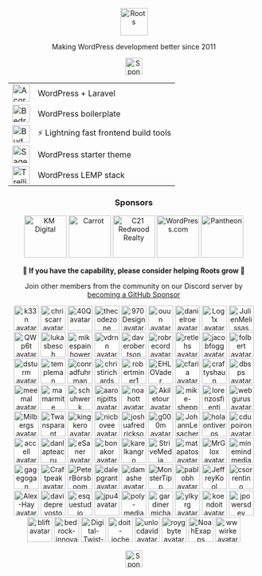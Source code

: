 <p align="center">
  <a href="https://roots.io/">
    <img alt="Roots" src="https://cdn.roots.io/app/uploads/logo-roots.svg" height="55">
  </a>
</p>
<p align="center">Making WordPress development better since 2011</p>


<p align="center"><a href="https://github.com/sponsors/roots"><img height="34" src="https://img.shields.io/badge/sponsor%20roots-525ddc?logo=github&logoColor=ffffff&message=test" alt="Sponsor Roots"></a></p>

<div align="center">
<table>
  <tr>
    <td><a href="https://roots.io/acorn/"><img src="https://cdn.roots.io/app/uploads/logo-acorn.svg" height="35" alt="Acorn"></a></td>
    <td>WordPress + Laravel</td>
  </tr>
  <tr>
    <td><a href="https://roots.io/bedrock/"><img src="https://cdn.roots.io/app/uploads/logo-bedrock.svg" height="35" alt="Bedrock"></a></td>
    <td>WordPress boilerplate</td>
  </tr>
  <tr>
    <td><a href="https://bud.js.org/"><img src="https://cdn.roots.io/app/uploads/logo-bud.svg" height="35" alt="Bud"></a></td>
    <td>⚡️ Lightning fast frontend build tools</td>
  </tr>
  <tr>
    <td><a href="https://roots.io/sage/"><img src="https://cdn.roots.io/app/uploads/logo-sage.svg" height="35" alt="Sage"></a></td>
    <td>WordPress starter theme</td>
  </tr>
  <tr>
    <td><a href="https://roots.io/trellis/"><img src="https://cdn.roots.io/app/uploads/logo-trellis.svg" height="35" alt="Trellis"></a></td>
    <td>WordPress LEMP stack</td>
  </tr>
</table>
</div>

<div align="center">
  
### Sponsors

<a href="https://k-m.com/"><img src="https://cdn.roots.io/app/uploads/km-digital.svg" alt="KM Digital" height="85"></a> <a href="https://carrot.com/"><img src="https://cdn.roots.io/app/uploads/carrot.svg" alt="Carrot" height="85"></a> <a href="https://www.c21redwood.com/"><img src="https://cdn.roots.io/app/uploads/c21redwood.svg" alt="C21 Redwood Realty" height="85"></a> <a href="https://wordpress.com/"><img src="https://cdn.roots.io/app/uploads/wordpress.svg" alt="WordPress.com" height="85"></a> <a href="https://pantheon.io/"><img src="https://cdn.roots.io/app/uploads/pantheon.svg" alt="Pantheon" height="85"></a>

</div>

<div align="center">
  
<b>💜 If you have the capability, please consider helping Roots grow 🌱</b>
  
Join other members from the community on our Discord server by [becoming a GitHub Sponsor](https://github.com/sponsors/roots)
  
</div>

<div align="center">

<!-- replace-sponsors-start -->
<a title="k33n" href="https://github.com/k33n"><img src="https://avatars.githubusercontent.com/u/2707955?u=ff652a389e3d2a54ef4df8ab20691127357cf9cf&v=4" width="50" alt="k33n avatar"></a> <a title="chriscarr" href="https://github.com/chriscarr"><img src="https://avatars.githubusercontent.com/u/753310?u=b96daeabd33f0a9b4b8aef75bde81f60790ee6c1&v=4" width="50" alt="chriscarr avatar"></a> <a title="40Q" href="https://github.com/40Q"><img src="https://avatars.githubusercontent.com/u/14115862?v=4" width="50" alt="40Q avatar"></a> <a title="thecodezone" href="https://github.com/thecodezone"><img src="https://avatars.githubusercontent.com/u/58779692?v=4" width="50" alt="thecodezone avatar"></a> <a title="970Design" href="https://github.com/970Design"><img src="https://avatars.githubusercontent.com/u/52669841?u=60410c92528752c797317c20aae575637c6ad14e&v=4" width="50" alt="970Design avatar"></a> <a title="ouun" href="https://github.com/ouun"><img src="https://avatars.githubusercontent.com/u/32090713?u=ab9f2988c778a8218d7b1a9c61284b1377163d15&v=4" width="50" alt="ouun avatar"></a> <a title="danielroe" href="https://github.com/danielroe"><img src="https://avatars.githubusercontent.com/u/28706372?u=4a401a8a0f03e301ab349d6ecf5d4df0225f0cc5&v=4" width="50" alt="danielroe avatar"></a> <a title="Log1x" href="https://github.com/Log1x"><img src="https://avatars.githubusercontent.com/u/5745907?u=9d529ceb464d5f533512c3d7e39620cf6954b398&v=4" width="50" alt="Log1x avatar"></a> <a title="JulienMelissas" href="https://github.com/JulienMelissas"><img src="https://avatars.githubusercontent.com/u/2278221?u=8b062eaf143934a7a7869d862136fd158dca1837&v=4" width="50" alt="JulienMelissas avatar"></a> <a title="QWp6t" href="https://github.com/QWp6t"><img src="https://avatars.githubusercontent.com/u/2104321?u=1cb455698261d5a8fa13459696990383e85b09c2&v=4" width="50" alt="QWp6t avatar"></a> <a title="lukasbesch" href="https://github.com/lukasbesch"><img src="https://avatars.githubusercontent.com/u/241689?u=c4e21420d92e3c940f932efe0916a822ec1d9ff0&v=4" width="50" alt="lukasbesch avatar"></a> <a title="mikespainhower" href="https://github.com/mikespainhower"><img src="https://avatars.githubusercontent.com/u/1013494?v=4" width="50" alt="mikespainhower avatar"></a> <a title="vdrnn" href="https://github.com/vdrnn"><img src="https://avatars.githubusercontent.com/u/58754?u=1ddec10a7e05a511efd10c887d1e6f00d4d66e79&v=4" width="50" alt="vdrnn avatar"></a> <a title="daverobertson" href="https://github.com/daverobertson"><img src="https://avatars.githubusercontent.com/u/28947?v=4" width="50" alt="daverobertson avatar"></a> <a title="robrecord" href="https://github.com/robrecord"><img src="https://avatars.githubusercontent.com/u/38916?v=4" width="50" alt="robrecord avatar"></a> <a title="retlehs" href="https://github.com/retlehs"><img src="https://avatars.githubusercontent.com/u/115911?u=001e84f854d25b9ce2c35e55f86fee8e79c8f353&v=4" width="50" alt="retlehs avatar"></a> <a title="jacobfogg" href="https://github.com/jacobfogg"><img src="https://avatars.githubusercontent.com/u/146870?v=4" width="50" alt="jacobfogg avatar"></a> <a title="folbert" href="https://github.com/folbert"><img src="https://avatars.githubusercontent.com/u/214164?u=f5d0986494d48e5c2bb664853d6e6e7e956e5f45&v=4" width="50" alt="folbert avatar"></a> <a title="dsturm" href="https://github.com/dsturm"><img src="https://avatars.githubusercontent.com/u/384815?u=8075456bcc6fec6af2a95efa868e2fee6781d668&v=4" width="50" alt="dsturm avatar"></a> <a title="templeman" href="https://github.com/templeman"><img src="https://avatars.githubusercontent.com/u/427403?u=4a39a3e927c3963e395b1a0f024addc685cc23bf&v=4" width="50" alt="templeman avatar"></a> <a title="conradfuhrman" href="https://github.com/conradfuhrman"><img src="https://avatars.githubusercontent.com/u/455824?u=c55afa5f9556af50a4d5949f97f75815bd476df0&v=4" width="50" alt="conradfuhrman avatar"></a> <a title="christirichards" href="https://github.com/christirichards"><img src="https://avatars.githubusercontent.com/u/486206?u=0b2765bccc063de2d52d4f6c5ca4d86b302aa0b7&v=4" width="50" alt="christirichards avatar"></a> <a title="robertminer1" href="https://github.com/robertminer1"><img src="https://avatars.githubusercontent.com/u/556476?v=4" width="50" alt="robertminer1 avatar"></a> <a title="EHLOVader" href="https://github.com/EHLOVader"><img src="https://avatars.githubusercontent.com/u/701725?v=4" width="50" alt="EHLOVader avatar"></a> <a title="cfaria" href="https://github.com/cfaria"><img src="https://avatars.githubusercontent.com/u/756658?u=c82fb37360cdfc7ffcff07b48b139f4123252b1c&v=4" width="50" alt="cfaria avatar"></a> <a title="craftyshaun" href="https://github.com/craftyshaun"><img src="https://avatars.githubusercontent.com/u/774763?v=4" width="50" alt="craftyshaun avatar"></a> <a title="dbsps" href="https://github.com/dbsps"><img src="https://avatars.githubusercontent.com/u/780283?u=2f61d6ed8eb0e3cf8b3aedf1069b694cdc63c6b9&v=4" width="50" alt="dbsps avatar"></a> <a title="meemal" href="https://github.com/meemal"><img src="https://avatars.githubusercontent.com/u/800212?u=80d3ae4dafb886bc392230c2a75474aff8d3ad9e&v=4" width="50" alt="meemal avatar"></a> <a title="mamarmite" href="https://github.com/mamarmite"><img src="https://avatars.githubusercontent.com/u/820776?v=4" width="50" alt="mamarmite avatar"></a> <a title="schuhwerk" href="https://github.com/schuhwerk"><img src="https://avatars.githubusercontent.com/u/865652?u=c29d7619773d9f40fe77e9a02b0a0f73a6cb1026&v=4" width="50" alt="schuhwerk avatar"></a> <a title="aaronjpitts" href="https://github.com/aaronjpitts"><img src="https://avatars.githubusercontent.com/u/1204631?u=5a1d9dc15704f72320bb57200598671e018506e5&v=4" width="50" alt="aaronjpitts avatar"></a> <a title="noahott" href="https://github.com/noahott"><img src="https://avatars.githubusercontent.com/u/1277799?u=a576ace762b18b877d0ed467d53f5e7003c0605e&v=4" width="50" alt="noahott avatar"></a> <a title="Akiletour" href="https://github.com/Akiletour"><img src="https://avatars.githubusercontent.com/u/1524422?u=a3834b0e4b1f09edad09fb5a814cafcf1b4ffc72&v=4" width="50" alt="Akiletour avatar"></a> <a title="mike-sheppard" href="https://github.com/mike-sheppard"><img src="https://avatars.githubusercontent.com/u/1690006?u=ca11d14980fd6a1c2c0062d401f49ed09f2e479a&v=4" width="50" alt="mike-sheppard avatar"></a> <a title="lorenzosfienti" href="https://github.com/lorenzosfienti"><img src="https://avatars.githubusercontent.com/u/1837880?u=8260443265ef750a3145fdb92f0b2b88f8be3e48&v=4" width="50" alt="lorenzosfienti avatar"></a> <a title="webgurus" href="https://github.com/webgurus"><img src="https://avatars.githubusercontent.com/u/1938503?u=05d64fb972715d627fdb83cc4c90f6d1e2236330&v=4" width="50" alt="webgurus avatar"></a> <a title="Milbergs" href="https://github.com/Milbergs"><img src="https://avatars.githubusercontent.com/u/2249362?u=4cf89eb71772bb4445e8c75f3fbe2770e7fce947&v=4" width="50" alt="Milbergs avatar"></a> <a title="Twansparant" href="https://github.com/Twansparant"><img src="https://avatars.githubusercontent.com/u/2317592?v=4" width="50" alt="Twansparant avatar"></a> <a title="kingkero" href="https://github.com/kingkero"><img src="https://avatars.githubusercontent.com/u/2728418?u=79a2d3afa7c13d2b997ec609c62a7040ba62ab93&v=4" width="50" alt="kingkero avatar"></a> <a title="nicbovee" href="https://github.com/nicbovee"><img src="https://avatars.githubusercontent.com/u/3361752?u=8a713055a6ff14ce139b3294281d928e1e79ab74&v=4" width="50" alt="nicbovee avatar"></a> <a title="joshuafredrickson" href="https://github.com/joshuafredrickson"><img src="https://avatars.githubusercontent.com/u/3533660?u=b167957b50242d1da853eab2de4a3d61d4c2036d&v=4" width="50" alt="joshuafredrickson avatar"></a> <a title="g000m" href="https://github.com/g000m"><img src="https://avatars.githubusercontent.com/u/3900581?v=4" width="50" alt="g000m avatar"></a> <a title="JohannLesacher" href="https://github.com/JohannLesacher"><img src="https://avatars.githubusercontent.com/u/4215098?v=4" width="50" alt="JohannLesacher avatar"></a> <a title="holaontiveros" href="https://github.com/holaontiveros"><img src="https://avatars.githubusercontent.com/u/4388505?u=742d289c9a9ee43f89a74fcb4a225b03868c58cb&v=4" width="50" alt="holaontiveros avatar"></a> <a title="cdupoiron" href="https://github.com/cdupoiron"><img src="https://avatars.githubusercontent.com/u/4683624?u=aee65f4f7e7e500dd01f2fc2388c6bec8a9d22b3&v=4" width="50" alt="cdupoiron avatar"></a> <a title="accell" href="https://github.com/accell"><img src="https://avatars.githubusercontent.com/u/5078828?v=4" width="50" alt="accell avatar"></a> <a title="danlapteacru" href="https://github.com/danlapteacru"><img src="https://avatars.githubusercontent.com/u/6186169?v=4" width="50" alt="danlapteacru avatar"></a> <a title="eSaner" href="https://github.com/eSaner"><img src="https://avatars.githubusercontent.com/u/6232891?v=4" width="50" alt="eSaner avatar"></a> <a title="bonakor" href="https://github.com/bonakor"><img src="https://avatars.githubusercontent.com/u/6813789?u=a808beeb9f338c47da9c1b955f1578673bfef660&v=4" width="50" alt="bonakor avatar"></a> <a title="karelkangro" href="https://github.com/karelkangro"><img src="https://avatars.githubusercontent.com/u/6916288?u=f9da19889f0e37957dc291702d1ddef939da7eb8&v=4" width="50" alt="karelkangro avatar"></a> <a title="StriveMedia" href="https://github.com/StriveMedia"><img src="https://avatars.githubusercontent.com/u/7242259?v=4" width="50" alt="StriveMedia avatar"></a> <a title="matapatos" href="https://github.com/matapatos"><img src="https://avatars.githubusercontent.com/u/7942653?u=2f8f0a790dedcfc23cb53319d77ab26302618cca&v=4" width="50" alt="matapatos avatar"></a> <a title="MrGlox" href="https://github.com/MrGlox"><img src="https://avatars.githubusercontent.com/u/8365856?u=6cccb43f1cea53c4a037f5a4e56575b3892fb6de&v=4" width="50" alt="MrGlox avatar"></a> <a title="minemindmedia" href="https://github.com/minemindmedia"><img src="https://avatars.githubusercontent.com/u/8854361?u=32c9347622db2f93b12871e66be75535385b4424&v=4" width="50" alt="minemindmedia avatar"></a> <a title="gagegogan" href="https://github.com/gagegogan"><img src="https://avatars.githubusercontent.com/u/10763068?u=e2f8a85f988171e45445438adad649f1db721dd1&v=4" width="50" alt="gagegogan avatar"></a> <a title="Craftpeak" href="https://github.com/Craftpeak"><img src="https://avatars.githubusercontent.com/u/12038419?v=4" width="50" alt="Craftpeak avatar"></a> <a title="PeterBorsboom" href="https://github.com/PeterBorsboom"><img src="https://avatars.githubusercontent.com/u/12435785?u=ee9064cda468b9aa18ae626a9d221b9fb5857e20&v=4" width="50" alt="PeterBorsboom avatar"></a> <a title="dalepgrant" href="https://github.com/dalepgrant"><img src="https://avatars.githubusercontent.com/u/12812394?u=174bc8a292e88c3125ee75162fff44d19f64aa79&v=4" width="50" alt="dalepgrant avatar"></a> <a title="damashe" href="https://github.com/damashe"><img src="https://avatars.githubusercontent.com/u/17675966?v=4" width="50" alt="damashe avatar"></a> <a title="MonsterTipp" href="https://github.com/MonsterTipp"><img src="https://avatars.githubusercontent.com/u/20113622?v=4" width="50" alt="MonsterTipp avatar"></a> <a title="pablobh" href="https://github.com/pablobh"><img src="https://avatars.githubusercontent.com/u/23288307?u=5529c54b4cc5a6696f1c51ac20226fc75d54f6b3&v=4" width="50" alt="pablobh avatar"></a> <a title="JeffreyKool" href="https://github.com/JeffreyKool"><img src="https://avatars.githubusercontent.com/u/23616524?v=4" width="50" alt="JeffreyKool avatar"></a> <a title="csorrentino" href="https://github.com/csorrentino"><img src="https://avatars.githubusercontent.com/u/24258825?u=32648672e2019b559767a9c35c6a236e5ac1b52e&v=4" width="50" alt="csorrentino avatar"></a> <a title="Alex-Hay" href="https://github.com/Alex-Hay"><img src="https://avatars.githubusercontent.com/u/27311071?u=c717e4ea78a164d91c14f51504eb5b699fd701cf&v=4" width="50" alt="Alex-Hay avatar"></a> <a title="davideprevosto" href="https://github.com/davideprevosto"><img src="https://avatars.githubusercontent.com/u/28837345?v=4" width="50" alt="davideprevosto avatar"></a> <a title="esquestudio" href="https://github.com/esquestudio"><img src="https://avatars.githubusercontent.com/u/29219386?u=f2b02cc0513543edb40eab7f27bc650e35a4ac8f&v=4" width="50" alt="esquestudio avatar"></a> <a title="jpu4" href="https://github.com/jpu4"><img src="https://avatars.githubusercontent.com/u/33546073?u=3f369cc1139f701c507e0bf5b91543d8f8e1193f&v=4" width="50" alt="jpu4 avatar"></a> <a title="poly-media" href="https://github.com/poly-media"><img src="https://avatars.githubusercontent.com/u/34577934?u=bf167556ba7389519b5b619127e5b1fb139877e7&v=4" width="50" alt="poly-media avatar"></a> <a title="gardinermichael" href="https://github.com/gardinermichael"><img src="https://avatars.githubusercontent.com/u/34581105?u=c450212b81516a8790c655693231bd9245dfaa18&v=4" width="50" alt="gardinermichael avatar"></a> <a title="ylkyrg" href="https://github.com/ylkyrg"><img src="https://avatars.githubusercontent.com/u/37457972?v=4" width="50" alt="ylkyrg avatar"></a> <a title="koendoit" href="https://github.com/koendoit"><img src="https://avatars.githubusercontent.com/u/40610014?v=4" width="50" alt="koendoit avatar"></a> <a title="jpowersdev" href="https://github.com/jpowersdev"><img src="https://avatars.githubusercontent.com/u/44518736?u=fab695b9ab5ef3a5b5bed4dacf7ecce2d511557f&v=4" width="50" alt="jpowersdev avatar"></a> <a title="blift" href="https://github.com/blift"><img src="https://avatars.githubusercontent.com/u/49660272?u=0b692e40c0460e4965881f1b0ff53463eac67a14&v=4" width="50" alt="blift avatar"></a> <a title="bedrock-innovations" href="https://github.com/bedrock-innovations"><img src="https://avatars.githubusercontent.com/u/63809445?v=4" width="50" alt="bedrock-innovations avatar"></a> <a title="Digital-Twist-AS" href="https://github.com/Digital-Twist-AS"><img src="https://avatars.githubusercontent.com/u/64200283?v=4" width="50" alt="Digital-Twist-AS avatar"></a> <a title="doit-jochem" href="https://github.com/doit-jochem"><img src="https://avatars.githubusercontent.com/u/69298309?v=4" width="50" alt="doit-jochem avatar"></a> <a title="unlocdavid" href="https://github.com/unlocdavid"><img src="https://avatars.githubusercontent.com/u/75703724?u=1accfe6f96317dceab02d2b8081d7bfba0f2fb04&v=4" width="50" alt="unlocdavid avatar"></a> <a title="roygbyte" href="https://github.com/roygbyte"><img src="https://avatars.githubusercontent.com/u/82218266?u=fb4291aa09dc079707870f381bae641e826a5170&v=4" width="50" alt="roygbyte avatar"></a> <a title="NoahExapps" href="https://github.com/NoahExapps"><img src="https://avatars.githubusercontent.com/u/105929904?v=4" width="50" alt="NoahExapps avatar"></a> <a title="wwwirke" href="https://github.com/wwwirke"><img src="https://avatars.githubusercontent.com/u/106389739?v=4" width="50" alt="wwwirke avatar"></a>
<!-- replace-sponsors-end -->

</div>

<div align="center">
<a href="https://github.com/sponsors/roots"><img height="34" src="https://img.shields.io/badge/sponsor%20roots-525ddc?logo=github&logoColor=ffffff&message=test" alt="Sponsor Roots"></a>
</div>
